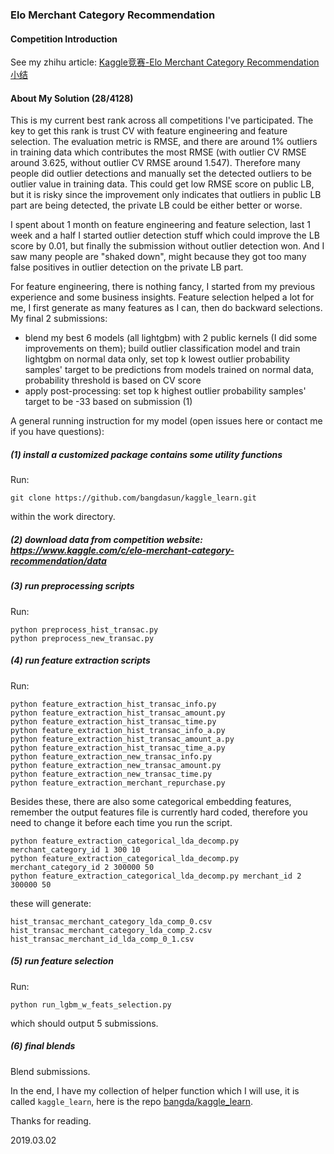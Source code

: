 ### Elo Merchant Category Recommendation

#### Competition Introduction

See my zhihu article: [Kaggle竞赛-Elo Merchant Category Recommendation小结](https://zhuanlan.zhihu.com/p/58231255)

#### About My Solution (28/4128)

This is my current best rank across all competitions I've participated. The key to get this rank is trust CV with feature engineering and feature selection. The evaluation metric is RMSE, and there are around 1% outliers in training data which contributes the most RMSE (with outlier CV RMSE around 3.625, without outlier CV RMSE around 1.547). Therefore many people did outlier detections and manually set the detected outliers to be outlier value in training data. This could get low RMSE score on public LB, but it is risky since the improvement only indicates that outliers in public LB part are being detected, the private LB could be either better or worse.

I spent about 1 month on feature engineering and feature selection, last 1 week and a half I started outlier detection stuff which could improve the LB score by 0.01, but finally the submission without outlier detection won. And I saw many people are "shaked down", might because they got too many false positives in outlier detection on the private LB part.

For feature engineering, there is nothing fancy, I started from my previous experience and some business insights. Feature selection helped a lot for me, I first generate as many features as I can, then do backward selections. My final 2 submissions:

- blend my best 6 models (all lightgbm) with 2 public kernels (I did some improvements on them); build outlier classification model and train lightgbm on normal data only, set top k lowest outlier probability samples' target to be predictions from models trained on normal data, probability threshold is based on CV score
- apply post-processing: set top k highest outlier probability samples' target to be -33 based on submission (1)

A general running instruction for my model (open issues here or contact me if you have questions):

##### (1) install a customized package contains some utility functions

Run:
```
git clone https://github.com/bangdasun/kaggle_learn.git
```
within the work directory.

##### (2) download data from competition website: https://www.kaggle.com/c/elo-merchant-category-recommendation/data

##### (3) run preprocessing scripts

Run:
```
python preprocess_hist_transac.py
python preprocess_new_transac.py
```
##### (4) run feature extraction scripts

Run:
```
python feature_extraction_hist_transac_info.py
python feature_extraction_hist_transac_amount.py
python feature_extraction_hist_transac_time.py
python feature_extraction_hist_transac_info_a.py
python feature_extraction_hist_transac_amount_a.py
python feature_extraction_hist_transac_time_a.py
python feature_extraction_new_transac_info.py
python feature_extraction_new_transac_amount.py
python feature_extraction_new_transac_time.py
python feature_extraction_merchant_repurchase.py
```
Besides these, there are also some categorical embedding features, remember the output features file is currently hard coded, therefore you need to change it before each time you run the script.
```
python feature_extraction_categorical_lda_decomp.py merchant_category_id 1 300 10
python feature_extraction_categorical_lda_decomp.py merchant_category_id 2 300000 50
python feature_extraction_categorical_lda_decomp.py merchant_id 2 300000 50
```
these will generate:
```
hist_transac_merchant_category_lda_comp_0.csv
hist_transac_merchant_category_lda_comp_2.csv
hist_transac_merchant_id_lda_comp_0_1.csv
```

##### (5) run feature selection

Run:

```
python run_lgbm_w_feats_selection.py
```
which should output 5 submissions.

##### (6) final blends

Blend submissions.

In the end, I have my collection of helper function which I will use, it is called `kaggle_learn`, here is the repo [bangda/kaggle_learn](https://github.com/bangdasun/kaggle_learn).

Thanks for reading.

2019.03.02